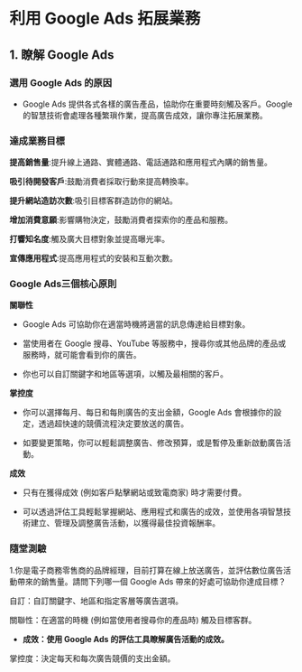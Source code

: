 # 利用 Google Ads 拓展業務

## 1. 瞭解 Google Ads

### 選用 Google Ads 的原因

* Google Ads 提供各式各樣的廣告產品，協助你在重要時刻觸及客戶。Google 的智慧技術會處理各種繁瑣作業，提高廣告成效，讓你專注拓展業務。

### 達成業務目標

**提高銷售量**:提升線上通路、實體通路、電話通路和應用程式內購的銷售量。

**吸引待開發客戶**:鼓勵消費者採取行動來提高轉換率。

**提升網站造訪次數**:吸引目標客群造訪你的網站。

**增加消費意願**:影響購物決定，鼓勵消費者探索你的產品和服務。

**打響知名度**:觸及廣大目標對象並提高曝光率。

**宣傳應用程式**:提高應用程式的安裝和互動次數。

### Google Ads三個核心原則

**關聯性**

* Google Ads 可協助你在適當時機將適當的訊息傳達給目標對象。

* 當使用者在 Google 搜尋、YouTube 等服務中，搜尋你或其他品牌的產品或服務時，就可能會看到你的廣告。

* 你也可以自訂關鍵字和地區等選項，以觸及最相關的客戶。

**掌控度**

* 你可以選擇每月、每日和每則廣告的支出金額，Google Ads 會根據你的設定，透過超快速的競價流程決定要放送的廣告。

* 如要變更策略，你可以輕鬆調整廣告、修改預算，或是暫停及重新啟動廣告活動。

**成效**

* 只有在獲得成效 (例如客戶點擊網站或致電商家) 時才需要付費。

* 可以透過評估工具輕鬆掌握網站、應用程式和廣告的成效，並使用各項智慧技術建立、管理及調整廣告活動，以獲得最佳投資報酬率。

### 隨堂測驗

1.你是電子商務零售商的品牌經理，目前打算在線上放送廣告，並評估數位廣告活動帶來的銷售量。請問下列哪一個 Google Ads 帶來的好處可協助你達成目標？

自訂：自訂關鍵字、地區和指定客層等廣告選項。

關聯性：在適當的時機 (例如當使用者搜尋你的產品時) 觸及目標客群。

* **成效：使用 Google Ads 的評估工具瞭解廣告活動的成效。**

掌控度：決定每天和每次廣告競價的支出金額。




